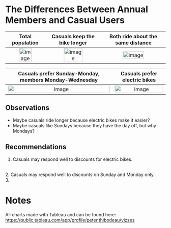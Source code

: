 # The Differences Between Annual Members and Casual Users

|Total population|Casuals keep the bike longer|Both ride about the same distance|
|:---:|:---:|:---:|
|<img width="60%" alt="image" src="https://github.com/peter-thibodeau/google-case-study/assets/158618486/b1d64c3a-2398-40b7-81bf-64f20701c162">|<img width="60%" alt="image" src="https://github.com/peter-thibodeau/google-case-study/assets/158618486/a89fb803-3713-4e61-b44e-9a62c290eb7d">|<img width="60%" alt="image" src="https://github.com/peter-thibodeau/google-case-study/assets/158618486/8eee41fd-fa0e-4934-8676-f0438a1510fd">|

|Casuals prefer Sunday-Monday, members Monday-Wednesday|Casuals prefer electric bikes|
|:---:|:---:|
|<img width="100%" alt="image" src="https://github.com/peter-thibodeau/google-case-study/assets/158618486/188e0925-e2c5-404f-8b6a-fdc227c92abf">|<img width="100%" alt="image" src="https://github.com/peter-thibodeau/google-case-study/assets/158618486/37df74f5-eb95-43cc-b195-aa210ee1fa5c">|

## Observations
- Maybe casuals ride longer because electric bikes make it easier?
- Maybe casuals like Sundays because they have the day off, but why Mondays?

## Recommendations
1.	Casuals may respond well to discounts for electric bikes.  
<br>
2.	Casuals may respond well to discounts on Sunday and Monday only.
<br>
3.	

# Notes
All charts made with Tableau and can be found here: https://public.tableau.com/app/profile/peter.thibodeau/vizzes

